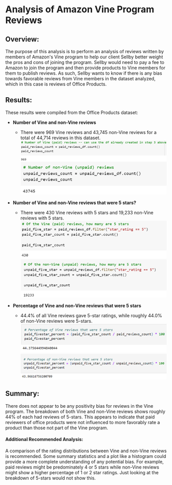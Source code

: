 # Analysis of Amazon Vine Program Reviews

## Overview:
The purpose of this analysis is to perform an analysis of reviews written by members of Amazon's Vine program to help our client Sellby better weight the pros and cons of joining the program. Sellby would need to pay a fee to Amazon to join the program and then provide products to Vine members for them to publish reviews. As such, Sellby wants to know if there is any bias towards favorable reviews from Vine members in the dataset analyzed, which in this case is reviews of Office Products.

## Results:
These results were compiled from the Office Products dataset:

- **Number of Vine and non-Vine reviews**
  - There were 969 Vine reviews and 43,745 non-Vine reviews for a total of 44,714 reviews in this dataset.
    ![vine_reviews](https://github.com/bfox87/Amazon_Vine_Analysis/blob/main/Screenshots/Vine_Reviews/vine_reviews.PNG)
    ![non_vine_reviews](https://github.com/bfox87/Amazon_Vine_Analysis/blob/main/Screenshots/Vine_Reviews/non_vine_reviews.PNG)

- **Number of Vine and non-Vine reviews that were 5 stars?**
  - There were 430 Vine reviews with 5 stars and 19,233 non-Vine reviews with 5 stars.
![vine_5star](https://github.com/bfox87/Amazon_Vine_Analysis/blob/main/Screenshots/Vine_Reviews/vine_5star.PNG)
![non_vine_5star](https://github.com/bfox87/Amazon_Vine_Analysis/blob/main/Screenshots/Vine_Reviews/non_vine_5star.PNG)

- **Percentage of Vine and non-Vine reviews that were 5 stars**
  - 44.4% of all Vine reviews gave 5-star ratings, while roughly 44.0% of non-Vine reviews were 5-stars.
    ![vine_5star_percent](https://github.com/bfox87/Amazon_Vine_Analysis/blob/main/Screenshots/Vine_Reviews/vine_5star_percent.PNG)
    ![non_vine_5star_percent](https://github.com/bfox87/Amazon_Vine_Analysis/blob/main/Screenshots/Vine_Reviews/non_vine_5star_percent.PNG)

## Summary:
There does not appear to be any positivity bias for reviews in the Vine program. The breakdown of both Vine and non-Vine reviews shows roughly 44% of each had reviews of 5-stars. This appears to indicate that paid reviewers of office products were not influenced to more favorably rate a product than those not part of the Vine program.

#### Additional Recommended Analysis:
A comparison of the rating distributions between Vine and non-Vine reviews is recommended. Some summary statistics and a plot like a histogram could provide a more complete understanding of any potential bias. For example, paid reviews might be predominately 4 or 5 stars while non-Vine reviews might show a higher percentage of 1 or 2 star ratings. Just looking at the breakdown of 5-stars would not show this.